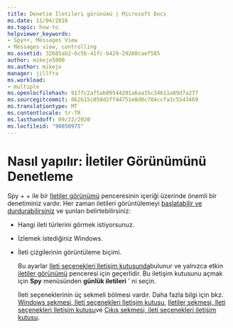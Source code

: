 ```yaml
---
title: Denetim Iletileri görünümü | Microsoft Docs
ms.date: 11/04/2016
ms.topic: how-to
helpviewer_keywords:
- Spy++, Messages View
- Messages view, controlling
ms.assetid: 32685ab2-6c5b-41fc-b429-29260caef585
author: mikejo5000
ms.author: mikejo
manager: jillfra
ms.workload:
- multiple
ms.openlocfilehash: 917fc2af5ab09544201a6aa35c34611a89d7a277
ms.sourcegitcommit: 062615c058d2ff44751e8d0c704ccfa3c5543469
ms.translationtype: MT
ms.contentlocale: tr-TR
ms.lasthandoff: 09/22/2020
ms.locfileid: "90850975"
---
```

# <a name="how-to-control-messages-view"></a>Nasıl yapılır: İletiler Görünümünü Denetleme
Spy + + ile bir [Iletiler görünümü](../debugger/messages-view.md) penceresinin içeriği üzerinde önemli bir denetiminiz vardır. Her zaman iletileri görüntülemeyi [başlatabilir ve durdurabilirsiniz](../debugger/how-to-start-and-stop-the-message-log-display.md) ve şunları belirtebilirsiniz:

- Hangi ileti türlerini görmek istiyorsunuz.

- İzlemek istediğiniz Windows.

- İleti çizgilerinin görüntüleme biçimi.

  Bu ayarlar [Ileti seçenekleri Iletişim kutusunda](../debugger/message-options-dialog-box.md)bulunur ve yalnızca etkin [iletiler görünümü](../debugger/messages-view.md) penceresi için geçerlidir. Bu iletişim kutusunu açmak için **Spy** menüsünden **günlük iletileri** ' ni seçin.

  İleti seçeneklerinin üç sekmeli bölmesi vardır. Daha fazla bilgi için bkz. [Windows sekmesi, Ileti seçenekleri Iletişim kutusu](../debugger/windows-tab-message-options-dialog-box.md), [Iletiler sekmesi, Ileti seçenekleri Iletişim kutusu](../debugger/messages-tab-message-options-dialog-box.md)ve [Çıkış sekmesi, ileti seçenekleri iletişim kutusu](../debugger/output-tab-message-options-dialog-box.md).